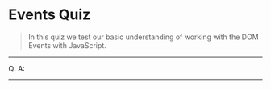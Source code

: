 # Events Quiz

> In this quiz we test our basic understanding of working with the DOM Events with JavaScript.

---

Q: 
A: 

---
